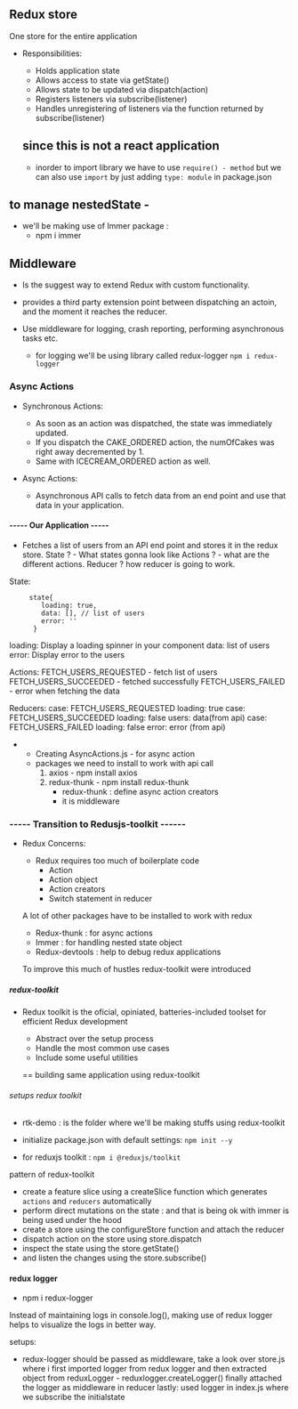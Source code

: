 ## Redux store
One store for the entire application
- Responsibilities:
  - Holds application state
  - Allows access to state via getState()
  - Allows state to be updated via dispatch(action)
  - Registers listeners via subscribe(listener)
  - Handles unregistering of listeners via the function returned by subscribe(listener)

  ## since this is not a react application 
    - inorder to import library we have to use `require() - method` but we can also use `import` by just adding `type: module` in package.json


## to manage nestedState - 
  - we'll be making use of Immer package :
    - npm i immer


## Middleware
  - Is the suggest way to extend Redux with custom functionality.
  - provides a third party extension point between dispatching an actoin, and the moment it reaches the reducer.
  - Use middleware for logging, crash reporting, performing asynchronous tasks etc.

    - for logging we'll be using library called redux-logger
      `npm i redux-logger`


### Async Actions
  - Synchronous Actions:
      - As soon as an action was dispatched, the state was immediately updated.
      - If you dispatch the CAKE_ORDERED action, the numOfCakes was right away decremented by 1.
      - Same with ICECREAM_ORDERED action as well.

  - Async Actions:
    - Asynchronous API calls to fetch data from an end point and use that data in your application.

#### ----- Our Application -----
  - Fetches a list of users from an API end point and stores it in the redux store.
  State ? - What states gonna look like
  Actions ? - what are the different actions.
  Reducer ? how reducer is going to work.

  State:
```
     state{
        loading: true,
        data: [], // list of users
        error: ''
      }
```
  loading: Display a loading spinner in your component
  data: list of users
  error: Display error to the users

  Actions:
    FETCH_USERS_REQUESTED - fetch list of users
    FETCH_USERS_SUCCEEDED - fetched successfully
    FETCH_USERS_FAILED    - error when fetching the data

  Reducers:
    case: FETCH_USERS_REQUESTED
      loading: true
    case: FETCH_USERS_SUCCEEDED
        loading: false
        users: data(from api)
    case: FETCH_USERS_FAILED
        loading: false
        error: error (from api)

- - Creating AsyncActions.js  - for async action
  - packages we need to install to work with api call 
    1. axios - npm install axios
    2. redux-thunk - npm install redux-thunk
        - redux-thunk : define  async action creators
        - it is middleware



### ----- Transition to Redusjs-toolkit ------

  - Redux Concerns:
    - Redux requires too much of boilerplate code
      - Action
      - Action object
      - Action creators
      - Switch statement in reducer

    A lot of other packages have to be installed to work with redux
      - Redux-thunk : for async actions
      - Immer : for handling nested state object
      - Redux-devtools : help to debug redux applications

    To improve this much of hustles redux-toolkit were introduced

#####   redux-toolkit
  - Redux toolkit is the oficial, opiniated, batteries-included toolset for efficient Redux development
    - Abstract over the setup process
    - Handle the most common use cases
    - Include some useful utilities

    == building same application using redux-toolkit

###### setups redux toolkit
  - rtk-demo : is the folder where we'll be making stuffs using redux-toolkit

  - initialize package.json with default settings: `npm init --y`
  - for reduxjs toolkit : `npm i @reduxjs/toolkit`

 pattern of redux-toolkit
  - create a feature slice using a createSlice function which generates ``actions`` and  ``reducers`` automatically
  - perform direct mutations on the state : and that is being ok with immer is being used under the hood
  - create a store using the configureStore function and attach the reducer
  - dispatch action on the store using store.dispatch
  - inspect the state using the store.getState()
  - and listen the changes using the store.subscribe()


#### redux logger
  - npm i redux-logger

Instead of maintaining logs in console.log(), making use of redux logger helps to visualize the logs in better way.

setups:
  - redux-logger should be passed as middleware, take a look over store.js where i first imported logger from redux logger and then extracted object from reduxLogger -  reduxlogger.createLogger() 
  finally attached the logger as middleware in reducer 
  lastly: used logger in index.js where we subscribe the initialstate
